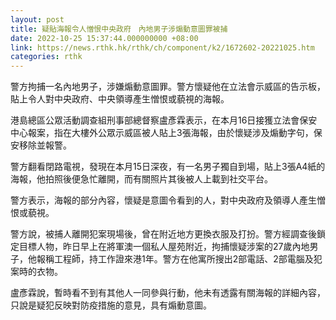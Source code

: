 ```yaml
---
layout: post
title: 疑貼海報令人憎恨中央政府　內地男子涉煽動意圖罪被捕
date: 2022-10-25 15:37:44.000000000 +08:00
link: https://news.rthk.hk/rthk/ch/component/k2/1672602-20221025.htm
categories: rthk
---
```


警方拘捕一名內地男子，涉嫌煽動意圖罪。警方懷疑他在立法會示威區的告示板，貼上令人對中央政府、中央領導產生憎恨或藐視的海報。

港島總區公眾活動調查組刑事部總督察盧彥霖表示，在本月16日接獲立法會保安中心報案，指在大樓外公眾示威區被人貼上3張海報，由於懷疑涉及煽動字句，保安移除並報警。

警方翻看閉路電視，發現在本月15日深夜，有一名男子獨自到場，貼上3張A4紙的海報，他拍照後便急忙離開，而有關照片其後被人上載到社交平台。

警方表示，海報的部分內容，懷疑是意圖令看到的人，對中央政府及領導人產生憎恨或藐視。 

警方說，被捕人離開犯案現場後，曾在附近地方更換衣服及打扮。警方經調查後鎖定目標人物，昨日早上在將軍澳一個私人屋苑附近，拘捕懷疑涉案的27歲內地男子，他報稱工程師，持工作證來港1年。警方在他寓所搜出2部電話、2部電腦及犯案時的衣物。

盧彥霖說，暫時看不到有其他人一同參與行動，他未有透露有關海報的詳細內容，只說是疑犯反映對防疫措施的意見，具有煽動意圖。
